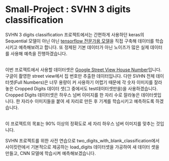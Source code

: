 # Small-Project : SVHN 3 digits classification

SVHN 3 digits classification 프로젝트에서는 간편하게 사용하던 keras의 Sequential 모델이 아닌 아닌  <a href="https://www.tensorflow.org/tutorials/quickstart/advanced?hl=ko">tensorflow 전문가용 모델</a>을 직접 구축해 데이터를 학습시키고 예측해보려고 합니다. 또 정제된 기본 데이터가 아닌 노이즈가 많은 실제 데이터를 사용해 예측을 진행하겠습니다.<br><br>

이번 프로젝트에서 사용할 데이터셋은 <a href="http://ufldl.stanford.edu/housenumbers/">Google Street View House Number</a>입니다. 구글이 촬영한 street view에서 집 번호만 추출한 데이터입니다. 다만 SVHN 전체 데이터셋(Full Numbers)은 너무 용량이 커 사용하기 어렵기 때문에 각 숫자 이미지를 잘라놓은 Cropped Digits 데이터 셋(그 중에서도 test데이터셋만을)을 사용하겠습니다. Cropped Digits 데이터셋은 하우스 넘버 이미지를 한 자리 수로 잘라놓은 데이터셋입니다. 한 자리수 이미지들을 붙여 세 자리로 만든 후 기계를 학습시키고 예측하도록 하겠습니다.<br><br>

이 프로젝트의 목표는 90% 이상의 정확도로 세 자리 하우스 넘버 이미지를 맞추는 것입니다. 

SVHN 프로젝트를 위한 사전 연습으로 two_digits_with_blank_classification에서 사이킷런에서 기본적으로 제공하는 load_digits 데이터셋을 가공하여 새 데이터 셋을 만들고, CNN 모델에 학습시켜 예측해보겠습니다.

